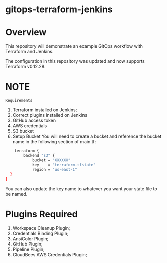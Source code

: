 # gitops-terraform-jenkins

# Overview

This repository will demonstrate an example GitOps workflow with Terraform and Jenkins.

The configuration in this repository was updated and now supports Terraform v0.12.28.

# NOTE

    Requirements

1. Terraform installed on Jenkins;
2. Correct plugins installed on Jenkins
3. GitHub access token
4. AWS credentials
5. S3 bucket
6. Setup Bucket
    You will need to create a bucket and reference the bucket name in the following section of main.tf:

``` bash
    terraform {
        backend "s3" {
            bucket = "XXXXXX"
            key    = "terraform.tfstate"
            region = "us-east-1"
  }
}
```

You can also update the key name to whatever you want your state file to be named.

# Plugins Required

1. Workspace Cleanup Plugin;
2. Credentials Binding Plugin;
3. AnsiColor Plugin;
4. GitHub Plugin;
5. Pipeline Plugin;
6. CloudBees AWS Credentials Plugin;
